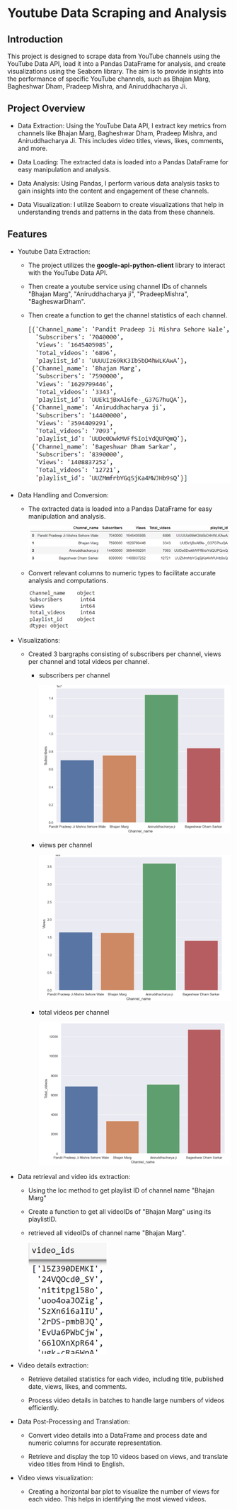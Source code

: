 # Youtube Data Scraping and Analysis

## Introduction

This project is designed to scrape data from YouTube channels using the YouTube Data API, load it into a Pandas DataFrame for analysis, and create visualizations using the Seaborn library. The aim is to provide insights into the performance of specific YouTube channels, such as Bhajan Marg, Bagheshwar Dham, Pradeep Mishra, and Aniruddhacharya Ji.

## Project Overview

 - Data Extraction: Using the YouTube Data API, I extract key metrics from channels like Bhajan 
   Marg, Bagheshwar Dham, Pradeep Mishra, and Aniruddhacharya Ji. This includes video titles, 
   views, likes, comments, and more.

 - Data Loading: The extracted data is loaded into a Pandas DataFrame for easy manipulation and 
   analysis.

 - Data Analysis: Using Pandas, I perform various data analysis tasks to gain insights into the 
   content and engagement of these channels.

 - Data Visualization: I utilize Seaborn to create visualizations that help in understanding 
   trends and patterns in the data from these channels.

## Features

- Youtube Data Extraction:
  
     - The project utilizes the **google-api-python-client** library to interact with the 
       YouTube Data API.
     - Then create a youtube service using channel IDs of channels "Bhajan Marg", 
       "Aniruddhacharya ji", "PradeepMishra", "BagheswarDham".
     - Then create a function to get the channel statistics of each channel.

       ![](channel_statistics_image.png)

- Data Handling and Conversion:

     - The extracted data is loaded into a Pandas DataFrame for easy manipulation and analysis.
       
       ![](channel_data_image.png)
       
     - Convert relevant columns to numeric types to facilitate accurate analysis and computations.
       
       ![](datatypes_image.png)

- Visualizations:

     - Created 3 bargraphs consisting of subscribers per channel, views per channel and total videos per channel.

         - subscribers per channel
           
            ![](subscribers_barplot.png)
           
         - views per channel
           
            ![](views_barplot.png)
           
         - total videos per channel
           
            ![](videos_image.png)

- Data retrieval and video ids extraction:
  
     - Using the loc method to get playlist ID of channel name "Bhajan Marg"

     - Create a function to get all videoIDs of "Bhajan Marg" using its playlistID.
 
     - retrieved all videoIDs of channel name "Bhajan Marg".

       ![](video_id_image.png)

- Video details extraction:

     - Retrieve detailed statistics for each video, including title, published date, views, likes, and comments.
       
     - Process video details in batches to handle large numbers of videos efficiently.

- Data Post-Processing and Translation:

     - Convert video details into a DataFrame and process date and numeric columns for accurate representation.

     - Retrieve and display the top 10 videos based on views, and translate video titles from Hindi to English.

       

- Video views visualization:

     - Creating a horizontal bar plot to visualize the number of views for each video. This helps in identifying the most viewed videos.

       

                 

       
  
  
